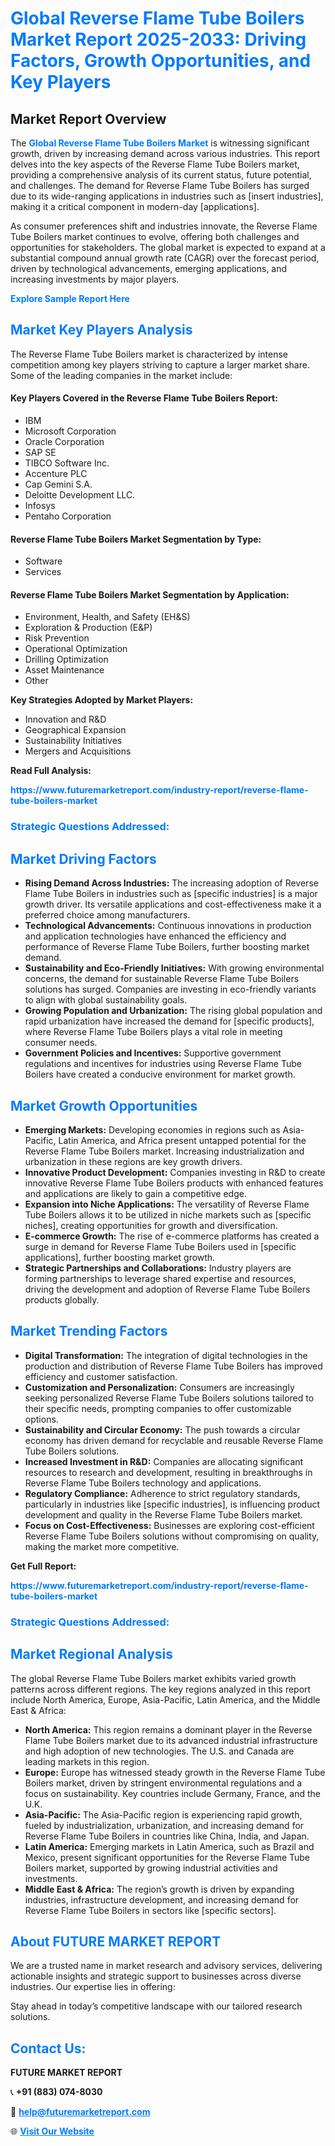 <h1 style="color: #007BFF;">Global Reverse Flame Tube Boilers Market Report 2025-2033: Driving Factors, Growth Opportunities, and Key Players</h1>

<section id="overview">
<h2>Market Report Overview</h2>
<p>The <a href="https://www.futuremarketreport.com/industry-report/reverse-flame-tube-boilers-market" style="color: #007BFF; text-decoration: none;"><strong>Global Reverse Flame Tube Boilers Market</strong></a> is witnessing significant growth, driven by increasing demand across various industries. This report delves into the key aspects of the Reverse Flame Tube Boilers market, providing a comprehensive analysis of its current status, future potential, and challenges. The demand for Reverse Flame Tube Boilers has surged due to its wide-ranging applications in industries such as [insert industries], making it a critical component in modern-day [applications].</p>
<p>As consumer preferences shift and industries innovate, the Reverse Flame Tube Boilers market continues to evolve, offering both challenges and opportunities for stakeholders. The global market is expected to expand at a substantial compound annual growth rate (CAGR) over the forecast period, driven by technological advancements, emerging applications, and increasing investments by major players.</p>
</section>

<section id="overview">
<p><a href="https://www.futuremarketreport.com/request-sample/reportId=33652" style="color: #007BFF; text-decoration: none;"><strong>Explore Sample Report Here</strong></a></p>
</section>

<section id="key-players">
<h2 style="color: #007BFF;">Market Key Players Analysis</h2>
<p>The Reverse Flame Tube Boilers market is characterized by intense competition among key players striving to capture a larger market share. Some of the leading companies in the market include:</p>
<h4>Key Players Covered in the Reverse Flame Tube Boilers Report:</h4>
<ul><li>IBM</li><li>Microsoft Corporation</li><li>Oracle Corporation</li><li>SAP SE</li><li>TIBCO Software Inc.</li><li>Accenture PLC</li><li>Cap Gemini S.A.</li><li>Deloitte Development LLC.</li><li>Infosys</li><li>Pentaho Corporation</li></ul>
<h4>Reverse Flame Tube Boilers Market Segmentation by Type:</h4>
<ul><li>Software</li><li>Services</li></ul>

<h4>Reverse Flame Tube Boilers Market Segmentation by Application:</h4>
<ul><li>Environment, Health, and Safety (EH&amp;S)</li><li>Exploration &amp; Production (E&amp;P)</li><li>Risk Prevention</li><li>Operational Optimization</li><li>Drilling Optimization</li><li>Asset Maintenance</li><li>Other</li></ul>
<p><strong>Key Strategies Adopted by Market Players:</strong></p>
<ul>
<li>Innovation and R&D</li>
<li>Geographical Expansion</li>
<li>Sustainability Initiatives</li>
<li>Mergers and Acquisitions</li>
</ul>
</section>

<section>
<p><strong>Read Full Analysis: </strong></p><a href="https://www.futuremarketreport.com/industry-report/reverse-flame-tube-boilers-market" style="color: #007BFF; text-decoration: none;"><strong>https://www.futuremarketreport.com/industry-report/reverse-flame-tube-boilers-market</strong></a>
<h3 style="color: #007BFF;">Strategic Questions Addressed:</h3>
</section>

<section id="driving-factors">
<h2 style="color: #007BFF;">Market Driving Factors</h2>
<ul>
<li><strong>Rising Demand Across Industries:</strong> The increasing adoption of Reverse Flame Tube Boilers in industries such as [specific industries] is a major growth driver. Its versatile applications and cost-effectiveness make it a preferred choice among manufacturers.</li>
<li><strong>Technological Advancements:</strong> Continuous innovations in production and application technologies have enhanced the efficiency and performance of Reverse Flame Tube Boilers, further boosting market demand.</li>
<li><strong>Sustainability and Eco-Friendly Initiatives:</strong> With growing environmental concerns, the demand for sustainable Reverse Flame Tube Boilers solutions has surged. Companies are investing in eco-friendly variants to align with global sustainability goals.</li>
<li><strong>Growing Population and Urbanization:</strong> The rising global population and rapid urbanization have increased the demand for [specific products], where Reverse Flame Tube Boilers plays a vital role in meeting consumer needs.</li>
<li><strong>Government Policies and Incentives:</strong> Supportive government regulations and incentives for industries using Reverse Flame Tube Boilers have created a conducive environment for market growth.</li>
</ul>
</section>

<section id="growth-opportunities">
<h2 style="color: #007BFF;">Market Growth Opportunities</h2>
<ul>
<li><strong>Emerging Markets:</strong> Developing economies in regions such as Asia-Pacific, Latin America, and Africa present untapped potential for the Reverse Flame Tube Boilers market. Increasing industrialization and urbanization in these regions are key growth drivers.</li>
<li><strong>Innovative Product Development:</strong> Companies investing in R&D to create innovative Reverse Flame Tube Boilers products with enhanced features and applications are likely to gain a competitive edge.</li>
<li><strong>Expansion into Niche Applications:</strong> The versatility of Reverse Flame Tube Boilers allows it to be utilized in niche markets such as [specific niches], creating opportunities for growth and diversification.</li>
<li><strong>E-commerce Growth:</strong> The rise of e-commerce platforms has created a surge in demand for Reverse Flame Tube Boilers used in [specific applications], further boosting market growth.</li>
<li><strong>Strategic Partnerships and Collaborations:</strong> Industry players are forming partnerships to leverage shared expertise and resources, driving the development and adoption of Reverse Flame Tube Boilers products globally.</li>
</ul>
</section>

<section id="trending-factors">
<h2 style="color: #007BFF;">Market Trending Factors</h2>
<ul>
<li><strong>Digital Transformation:</strong> The integration of digital technologies in the production and distribution of Reverse Flame Tube Boilers has improved efficiency and customer satisfaction.</li>
<li><strong>Customization and Personalization:</strong> Consumers are increasingly seeking personalized Reverse Flame Tube Boilers solutions tailored to their specific needs, prompting companies to offer customizable options.</li>
<li><strong>Sustainability and Circular Economy:</strong> The push towards a circular economy has driven demand for recyclable and reusable Reverse Flame Tube Boilers solutions.</li>
<li><strong>Increased Investment in R&D:</strong> Companies are allocating significant resources to research and development, resulting in breakthroughs in Reverse Flame Tube Boilers technology and applications.</li>
<li><strong>Regulatory Compliance:</strong> Adherence to strict regulatory standards, particularly in industries like [specific industries], is influencing product development and quality in the Reverse Flame Tube Boilers market.</li>
<li><strong>Focus on Cost-Effectiveness:</strong> Businesses are exploring cost-efficient Reverse Flame Tube Boilers solutions without compromising on quality, making the market more competitive.</li>
</ul>
</section>

<section>
<p><strong>Get Full Report: </strong></p><a href="https://www.futuremarketreport.com/industry-report/reverse-flame-tube-boilers-market" style="color: #007BFF; text-decoration: none;"><strong>https://www.futuremarketreport.com/industry-report/reverse-flame-tube-boilers-market</strong></a>
<h3 style="color: #007BFF;">Strategic Questions Addressed:</h3>
</section>


<section id="regional-analysis">
<h2 style="color: #007BFF;">Market Regional Analysis</h2>
<p>The global Reverse Flame Tube Boilers market exhibits varied growth patterns across different regions. The key regions analyzed in this report include North America, Europe, Asia-Pacific, Latin America, and the Middle East & Africa:</p>
<ul>
<li><strong>North America:</strong> This region remains a dominant player in the Reverse Flame Tube Boilers market due to its advanced industrial infrastructure and high adoption of new technologies. The U.S. and Canada are leading markets in this region.</li>
<li><strong>Europe:</strong> Europe has witnessed steady growth in the Reverse Flame Tube Boilers market, driven by stringent environmental regulations and a focus on sustainability. Key countries include Germany, France, and the U.K.</li>
<li><strong>Asia-Pacific:</strong> The Asia-Pacific region is experiencing rapid growth, fueled by industrialization, urbanization, and increasing demand for Reverse Flame Tube Boilers in countries like China, India, and Japan.</li>
<li><strong>Latin America:</strong> Emerging markets in Latin America, such as Brazil and Mexico, present significant opportunities for the Reverse Flame Tube Boilers market, supported by growing industrial activities and investments.</li>
<li><strong>Middle East & Africa:</strong> The region’s growth is driven by expanding industries, infrastructure development, and increasing demand for Reverse Flame Tube Boilers in sectors like [specific sectors].</li>
</ul>
</section>

<footer>
<h2 style="color: #007BFF;">About FUTURE MARKET REPORT</h2>
<p>We are a trusted name in market research and advisory services, delivering actionable insights and strategic support to businesses across diverse industries. Our expertise lies in offering:</p>

<p>Stay ahead in today’s competitive landscape with our tailored research solutions.</p>

<h2 style="color: #007BFF;">Contact Us:</h2>
<p><strong>FUTURE MARKET REPORT</strong></p>
<p>📞 <strong>+91 (883) 074-8030</strong></p>
<p>📧 <strong><a href="mailto:help@futuremarketreport.com" style="color: #007BFF;">help@futuremarketreport.com</a></strong></p>
<p>🌐 <strong><a href="https://www.futuremarketreport.com/" style="color: #007BFF;">Visit Our Website</a></strong></p>
</footer>